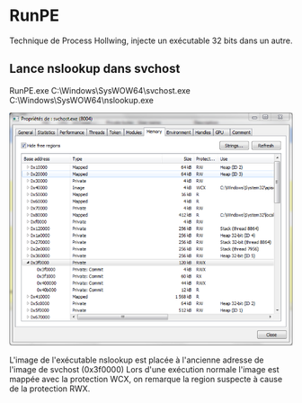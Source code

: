 # RunPE
Technique de Process Hollwing, injecte un exécutable 32 bits dans un autre.

## Lance nslookup dans svchost
RunPE.exe C:\Windows\SysWOW64\svchost.exe C:\Windows\SysWOW64\nslookup.exe

![Screenshot](screen1.png)

L'image de l'exécutable nslookup est placée à l'ancienne adresse de l'image de svchost (0x3f0000)
Lors d'une exécution normale l'image est mappée avec la protection WCX,
on remarque la region suspecte à cause de la protection RWX.


